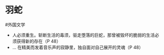 # 羽蛇

#外国文学   

- 人必须重生。斩断生活的毒须，驱走堕落的巨蛇，那曾被毁坏的脆弱的生活必须获得新的存在（P 48）
- ... 在精美而发着音乐声的寂静里，独自面对自己展开的灵魂（P 48）


